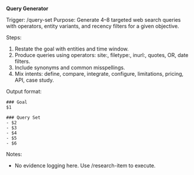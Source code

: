 <!-- $1 = goal sentence (1 sentence) -->
<!-- $2 = query 1 (with operators) -->
<!-- $3 = query 2 (with operators) -->
<!-- $4 = query 3 (with operators) -->
<!-- $5 = query 4 (with operators) -->
<!-- $6 = query 5 (with operators) -->
<!-- $7 = query 6 (with operators) -->

**Query Generator**

Trigger: /query-set
Purpose: Generate 4–8 targeted web search queries with operators, entity variants, and recency filters for a given objective.

Steps:
1. Restate the goal with entities and time window.
2. Produce queries using operators: site:, filetype:, inurl:, quotes, OR, date filters.
3. Include synonyms and common misspellings.
4. Mix intents: define, compare, integrate, configure, limitations, pricing, API, case study.

Output format:
```
### Goal
$1

### Query Set
- $2
- $3
- $4
- $5
- $6
```

Notes:
- No evidence logging here. Use /research-item to execute.
